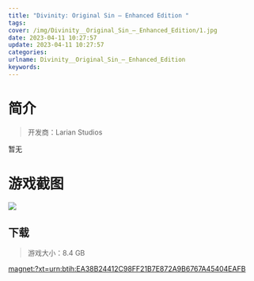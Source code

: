 ```yaml
---
title: "Divinity: Original Sin – Enhanced Edition "
tags: 
cover: /img/Divinity__Original_Sin_–_Enhanced_Edition/1.jpg
date: 2023-04-11 10:27:57
update: 2023-04-11 10:27:57
categories: 
urlname: Divinity__Original_Sin_–_Enhanced_Edition
keywords: 
---
```

# 简介

> 开发商：Larian Studios

暂无

# 游戏截图

![](/img/Divinity__Original_Sin_–_Enhanced_Edition/2.jpg)


## 下载

> 游戏大小：8.4 GB

[magnet:?xt=urn:btih:EA38B24412C98FF21B7E872A9B6767A45404EAFB](magnet:?xt=urn:btih:EA38B24412C98FF21B7E872A9B6767A45404EAFB)
